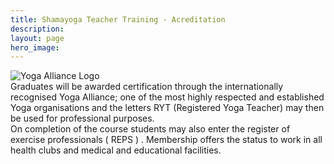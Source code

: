 ```yaml
---
title: Shamayoga Teacher Training - Acreditation
description:
layout: page
hero_image:
---
```


<img alt="Yoga Alliance Logo" class="photo-right" src="//lh3.googleusercontent.com/-UlI1Q7eSbYM/U2qDD2xn7mI/AAAAAAAAAC0/lmJUGO-zhyU/s210/yoga-alliance.png" /><br />
Graduates will be awarded certification through the internationally recognised Yoga Alliance; one of the most highly respected and established Yoga organisations and the letters RYT (Registered Yoga Teacher) may then be used for professional purposes.<br />
On completion of the course students may also enter the register of exercise professionals ( REPS ) . Membership offers the status to work in all health clubs and medical and educational facilities.